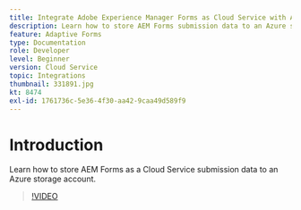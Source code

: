 ```yaml
---
title: Integrate Adobe Experience Manager Forms as Cloud Service with Azure storage
description: Learn how to store AEM Forms submission data to an Azure storage account.
feature: Adaptive Forms
type: Documentation
role: Developer
level: Beginner
version: Cloud Service
topic: Integrations
thumbnail: 331891.jpg
kt: 8474
exl-id: 1761736c-5e36-4f30-aa42-9caa49d589f9
---
```

# Introduction

Learn how to store AEM Forms as a Cloud Service submission data to an Azure storage account.

>[!VIDEO](https://video.tv.adobe.com/v/336028?quality=12&learn=on)
